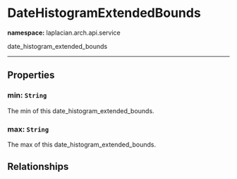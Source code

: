 # **DateHistogramExtendedBounds**
**namespace:** laplacian.arch.api.service

date_histogram_extended_bounds



---

## Properties

### min: `String`
The min of this date_histogram_extended_bounds.

### max: `String`
The max of this date_histogram_extended_bounds.

## Relationships